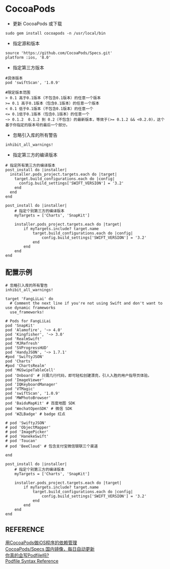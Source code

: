 # CocoaPods

- 更新 CocoaPods 或下载  

```
sudo gem install cocoapods -n /usr/local/bin
```

- 指定源和版本  

```
source 'https://github.com/CocoaPods/Specs.git'
platform :ios, '8.0'
```

- 指定第三方版本

```
#具体版本
pod 'swiftScan', '1.0.9'

#限定版本范围
> 0.1 高于0.1版本（不包含0.1版本）的任意一个版本
>= 0.1 高于0.1版本（包含0.1版本）的任意一个版本
< 0.1 低于0.1版本（不包含0.1版本）的任意一个
<= 0.1低于0.1版本（包含0.1版本）的任意一个
~> 0.1.2  0.1.2 到 0.2（不包含）的最新版本，等效于(>= 0.1.2 && <0.2.0)，这个基于你指定的版本号的最后一个部分。
```

- 忽略引入库的所有警告  

```
inhibit_all_warnings!  
```

- 指定第三方的编译版本  

```
# 指定所有第三方的编译版本
post_install do |installer|
  installer.pods_project.targets.each do |target|
    target.build_configurations.each do |config|
      config.build_settings['SWIFT_VERSION'] = '3.2'
    end
  end
end

post_install do |installer|
    # 指定个别第三方的编译版本
    myTargets = ['Charts', 'SnapKit']

    installer.pods_project.targets.each do |target|
        if myTargets.include? target.name
            target.build_configurations.each do |config|
                config.build_settings['SWIFT_VERSION'] = '3.2'
            end
        end
    end
end
```

## 配置示例

``` pod
# 忽略引入库的所有警告
inhibit_all_warnings!

target 'FangLiLai' do
  # Comment the next line if you're not using Swift and don't want to use dynamic frameworks
  use_frameworks!

# Pods for FangLiLai
pod 'SnapKit'
pod 'Alamofire', '~> 4.0'
pod 'Kingfisher', '~> 3.0'
pod 'RealmSwift'
pod 'MJRefresh'
pod 'SVProgressHUD'
pod 'HandyJSON', '~> 1.7.1'
#pod 'SwiftyJSON'
pod 'Charts'
#pod 'ChartsRealm'
pod 'MGSwipeTableCell'
pod 'Onboard' # 只需几行代码，即可轻松创建漂亮，引人入胜的用户指导页体验。
pod 'ImageViewer'
pod 'IQKeyboardManager'
pod 'VTMagic'
pod 'swiftScan', '1.0.9'
pod 'MWPhotoBrowser'
pod 'BaiduMapKit' # 百度地图 SDK
pod 'WechatOpenSDK' # 微信 SDK
pod 'WZLBadge' # badge 红点

# pod 'SwiftyJSON'
# pod 'ObjectMapper'
# pod 'ImagePicker'
# pod 'HanekeSwift'
# pod 'Toucan'
# pod 'BeeCloud' # 包含支付宝微信银联三个渠道

end

post_install do |installer|
    # 指定个别第三方的编译版本
    myTargets = ['Charts', 'SnapKit']

    installer.pods_project.targets.each do |target|
        if myTargets.include? target.name
            target.build_configurations.each do |config|
                config.build_settings['SWIFT_VERSION'] = '3.2'
            end
        end
    end
end
```

## REFERENCE
[用CocoaPods做iOS程序的依赖管理](http://blog.devtang.com/2014/05/25/use-cocoapod-to-manage-ios-lib-dependency/)  
[CocoaPods/Specs 国内镜像，每日自动更新](https://coding.net/u/CocoaPods/p/Specs/git)  
[你真的会写Podfile吗?](http://www.jianshu.com/p/8a0fd6150159)  
[Podfile Syntax Reference](https://guides.cocoapods.org/syntax/podfile.html#podfile)
